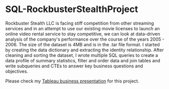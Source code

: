 # SQL-RockbusterStealthProject
Rockbuster Stealth LLC is facing stiff competition from other streaming services and in an attempt to use our existing movie licenses to launch an online video rental service to stay competitive, we can look at data-driven analysis of the company's performance  over the course of the years 2005 - 2006.
The size of the dataset is 4MB and is in the .tar file format. I started by creating the data dictionary and extracting the identity relationship. After cleaning and sorting the dataset, I wrote multiple SQL queries to create a data profile of summary statistics, filter and order data and join tables and write subqueries and CTEs to answer key business questions and objectives. 

Please check my [Tableau business presentation](https://public.tableau.com/views/3_10-RockbusterPerformanceAnalysis/RockbusterPerformanceAnalysis?:language=en-US&publish=yes&:display_count=n&:origin=viz_share_link) for this project.

